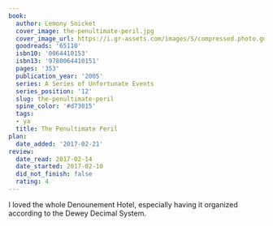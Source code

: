 ```yaml
---
book:
  author: Lemony Snicket
  cover_image: the-penultimate-peril.jpg
  cover_image_url: https://i.gr-assets.com/images/S/compressed.photo.goodreads.com/books/1524161970l/65110._SX98_.jpg
  goodreads: '65110'
  isbn10: '0064410153'
  isbn13: '9780064410151'
  pages: '353'
  publication_year: '2005'
  series: A Series of Unfortunate Events
  series_position: '12'
  slug: the-penultimate-peril
  spine_color: '#d73015'
  tags:
  - ya
  title: The Penultimate Peril
plan:
  date_added: '2017-02-21'
review:
  date_read: 2017-02-14
  date_started: 2017-02-10
  did_not_finish: false
  rating: 4
---
```


I loved the whole Denounement Hotel, especially having it organized according to the Dewey Decimal System.
